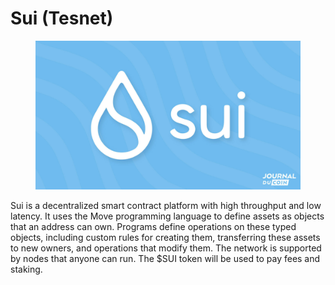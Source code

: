 # Sui (Tesnet)

<figure><img src="../../.gitbook/assets/image.png" alt=""><figcaption></figcaption></figure>

Sui is a decentralized smart contract platform with high throughput and low latency. It uses the Move programming language to define assets as objects that an address can own. Programs define operations on these typed objects, including custom rules for creating them, transferring these assets to new owners, and operations that modify them. The network is supported by nodes that anyone can run. The $SUI token will be used to pay fees and staking.
